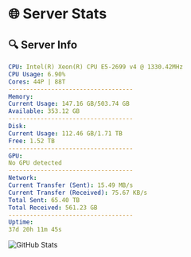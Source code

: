 # 🌐 Server Stats
## 🔍 Server Info
```yaml
CPU: Intel(R) Xeon(R) CPU E5-2699 v4 @ 1330.42MHz
CPU Usage: 6.90%
Cores: 44P | 88T
-----------------------------------
Memory:
Current Usage: 147.16 GB/503.74 GB
Available: 353.12 GB
-----------------------------------
Disk:
Current Usage: 112.46 GB/1.71 TB
Free: 1.52 TB
-----------------------------------
GPU:
No GPU detected
-----------------------------------
Network:
Current Transfer (Sent): 15.49 MB/s
Current Transfer (Received): 75.67 KB/s
Total Sent: 65.40 TB
Total Received: 561.23 GB
-----------------------------------
Uptime:
37d 20h 11m 45s
```
![GitHub Stats](https://img.shields.io/badge/Updated-2025-04-14_17:34:34-blue)